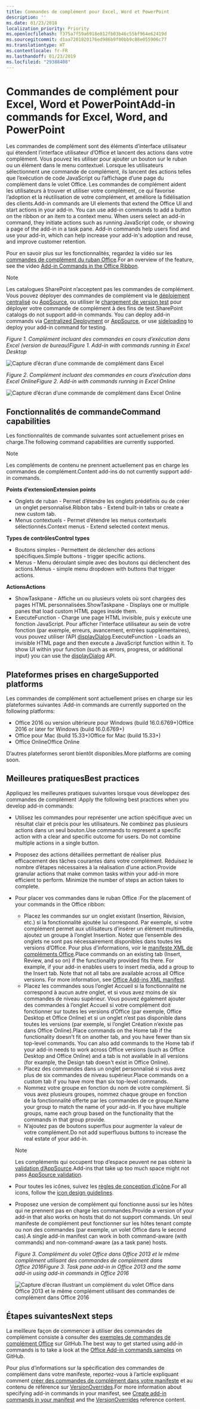 ```yaml
---
title: Commandes de complément pour Excel, Word et PowerPoint
description: ''
ms.date: 01/23/2018
localization_priority: Priority
ms.openlocfilehash: f375a7f59a6918e812fb03b46c55bf964e62419d
ms.sourcegitcommit: d1aa7201820176ed986b9f00bb9c88e055906c77
ms.translationtype: HT
ms.contentlocale: fr-FR
ms.lasthandoff: 01/23/2019
ms.locfileid: "29388408"
---
```

# <a name="add-in-commands-for-excel-word-and-powerpoint"></a><span data-ttu-id="29398-102">Commandes de complément pour Excel, Word et PowerPoint</span><span class="sxs-lookup"><span data-stu-id="29398-102">Add-in commands for Excel, Word, and PowerPoint</span></span>

<span data-ttu-id="29398-p101">Les commandes de complément sont des éléments d’interface utilisateur qui étendent l’interface utilisateur d’Office et lancent des actions dans votre complément. Vous pouvez les utiliser pour ajouter un bouton sur le ruban ou un élément dans le menu contextuel. Lorsque les utilisateurs sélectionnent une commande de complément, ils lancent des actions telles que l’exécution de code JavaScript ou l’affichage d’une page du complément dans le volet Office. Les commandes de complément aident les utilisateurs à trouver et utiliser votre complément, ce qui favorise l’adoption et la réutilisation de votre complément, et améliore la fidélisation des clients.</span><span class="sxs-lookup"><span data-stu-id="29398-p101">Add-in commands are UI elements that extend the Office UI and start actions in your add-in. You can use add-in commands to add a button on the ribbon or an item to a context menu. When users select an add-in command, they initiate actions such as running JavaScript code, or showing a page of the add-in in a task pane. Add-in commands help users find and use your add-in, which can help increase your add-in's adoption and reuse, and improve customer retention.</span></span>

<span data-ttu-id="29398-107">Pour en savoir plus sur les fonctionnalités, regardez la vidéo sur les [commandes de complément du ruban Office](https://channel9.msdn.com/events/Build/2016/P551).</span><span class="sxs-lookup"><span data-stu-id="29398-107">For an overview of the feature, see the video [Add-in Commands in the Office Ribbon](https://channel9.msdn.com/events/Build/2016/P551).</span></span>

> [!NOTE]
> <span data-ttu-id="29398-p102">Les catalogues SharePoint n’acceptent pas les commandes de complément. Vous pouvez déployer des commandes de complément via le [déploiement centralisé](../publish/centralized-deployment.md) ou [AppSource](https://docs.microsoft.com/office/dev/store/submit-to-the-office-store), ou utiliser le [chargement de version test](../testing/create-a-network-shared-folder-catalog-for-task-pane-and-content-add-ins.md) pour déployer votre commande de complément à des fins de test.</span><span class="sxs-lookup"><span data-stu-id="29398-p102">SharePoint catalogs do not support add-in commands. You can deploy add-in commands via [Centralized Deployment](../publish/centralized-deployment.md) or [AppSource](https://docs.microsoft.com/office/dev/store/submit-to-the-office-store), or use [sideloading](../testing/create-a-network-shared-folder-catalog-for-task-pane-and-content-add-ins.md) to deploy your add-in command for testing.</span></span> 

<span data-ttu-id="29398-110">*Figure 1. Complément incluant des commandes en cours d’exécution dans Excel (version de bureau)*</span><span class="sxs-lookup"><span data-stu-id="29398-110">*Figure 1. Add-in with commands running in Excel Desktop*</span></span>

![Capture d’écran d’une commande de complément dans Excel](../images/add-in-commands-1.png)

<span data-ttu-id="29398-112">*Figure 2. Complément incluant des commandes en cours d’exécution dans Excel Online*</span><span class="sxs-lookup"><span data-stu-id="29398-112">*Figure 2. Add-in with commands running in Excel Online*</span></span>

![Capture d’écran d’une commande de complément dans Excel Online](../images/add-in-commands-2.png)

## <a name="command-capabilities"></a><span data-ttu-id="29398-114">Fonctionnalités de commande</span><span class="sxs-lookup"><span data-stu-id="29398-114">Command capabilities</span></span>
<span data-ttu-id="29398-115">Les fonctionnalités de commande suivantes sont actuellement prises en charge.</span><span class="sxs-lookup"><span data-stu-id="29398-115">The following command capabilities are currently supported.</span></span>

> [!NOTE]
> <span data-ttu-id="29398-116">Les compléments de contenu ne prennent actuellement pas en charge les commandes de complément.</span><span class="sxs-lookup"><span data-stu-id="29398-116">Content add-ins do not currently support add-in commands.</span></span>

<span data-ttu-id="29398-117">**Points d’extension**</span><span class="sxs-lookup"><span data-stu-id="29398-117">**Extension points**</span></span>

- <span data-ttu-id="29398-118">Onglets de ruban - Permet d’étendre les onglets prédéfinis ou de créer un onglet personnalisé.</span><span class="sxs-lookup"><span data-stu-id="29398-118">Ribbon tabs - Extend built-in tabs or create a new custom tab.</span></span>
- <span data-ttu-id="29398-119">Menus contextuels - Permet d’étendre les menus contextuels sélectionnés.</span><span class="sxs-lookup"><span data-stu-id="29398-119">Context menus - Extend selected context menus.</span></span>

<span data-ttu-id="29398-120">**Types de contrôles**</span><span class="sxs-lookup"><span data-stu-id="29398-120">**Control types**</span></span>

- <span data-ttu-id="29398-121">Boutons simples - Permettent de déclencher des actions spécifiques.</span><span class="sxs-lookup"><span data-stu-id="29398-121">Simple buttons - trigger specific actions.</span></span>
- <span data-ttu-id="29398-122">Menus - Menu déroulant simple avec des boutons qui déclenchent des actions.</span><span class="sxs-lookup"><span data-stu-id="29398-122">Menus - simple menu dropdown with buttons that trigger actions.</span></span>

<span data-ttu-id="29398-123">**Actions**</span><span class="sxs-lookup"><span data-stu-id="29398-123">**Actions**</span></span>

- <span data-ttu-id="29398-124">ShowTaskpane - Affiche un ou plusieurs volets où sont chargées des pages HTML personnalisées.</span><span class="sxs-lookup"><span data-stu-id="29398-124">ShowTaskpane - Displays one or multiple panes that load custom HTML pages inside them.</span></span>
- <span data-ttu-id="29398-p103">ExecuteFunction - Charge une page HTML invisible, puis y exécute une fonction JavaScript. Pour afficher l’interface utilisateur au sein de votre fonction (par exemple, erreurs, avancement, entrées supplémentaires), vous pouvez utiliser l’API [displayDialog](https://docs.microsoft.com/javascript/api/office/office.ui).</span><span class="sxs-lookup"><span data-stu-id="29398-p103">ExecuteFunction - Loads an invisible HTML page and then execute a JavaScript function within it. To show UI within your function (such as errors, progress, or additional input) you can use the [displayDialog](https://docs.microsoft.com/javascript/api/office/office.ui) API.</span></span>  

## <a name="supported-platforms"></a><span data-ttu-id="29398-127">Plateformes prises en charge</span><span class="sxs-lookup"><span data-stu-id="29398-127">Supported platforms</span></span>

<span data-ttu-id="29398-128">Les commandes de complément sont actuellement prises en charge sur les plateformes suivantes :</span><span class="sxs-lookup"><span data-stu-id="29398-128">Add-in commands are currently supported on the following platforms:</span></span>

- <span data-ttu-id="29398-129">Office 2016 ou version ultérieure pour Windows (build 16.0.6769+)</span><span class="sxs-lookup"><span data-stu-id="29398-129">Office 2016 or later for Windows (build 16.0.6769+)</span></span>
- <span data-ttu-id="29398-130">Office pour Mac (build 15.33+)</span><span class="sxs-lookup"><span data-stu-id="29398-130">Office for Mac (build 15.33+)</span></span>
- <span data-ttu-id="29398-131">Office Online</span><span class="sxs-lookup"><span data-stu-id="29398-131">Office Online</span></span>

<span data-ttu-id="29398-132">D’autres plateformes seront bientôt disponibles.</span><span class="sxs-lookup"><span data-stu-id="29398-132">More platforms are coming soon.</span></span>

## <a name="best-practices"></a><span data-ttu-id="29398-133">Meilleures pratiques</span><span class="sxs-lookup"><span data-stu-id="29398-133">Best practices</span></span>

<span data-ttu-id="29398-134">Appliquez les meilleures pratiques suivantes lorsque vous développez des commandes de complément :</span><span class="sxs-lookup"><span data-stu-id="29398-134">Apply the following best practices when you develop add-in commands:</span></span>

- <span data-ttu-id="29398-p104">Utilisez les commandes pour représenter une action spécifique avec un résultat clair et précis pour les utilisateurs. Ne combinez pas plusieurs actions dans un seul bouton.</span><span class="sxs-lookup"><span data-stu-id="29398-p104">Use commands to represent a specific action with a clear and specific outcome for users. Do not combine multiple actions in a single button.</span></span>
- <span data-ttu-id="29398-p105">Proposez des actions détaillées permettant de réaliser plus efficacement des tâches courantes dans votre complément. Réduisez le nombre d’étapes nécessaires à la réalisation d’une action.</span><span class="sxs-lookup"><span data-stu-id="29398-p105">Provide granular actions that make common tasks within your add-in more efficient to perform. Minimize the number of steps an action takes to complete.</span></span>
- <span data-ttu-id="29398-139">Pour placer vos commandes dans le ruban Office :</span><span class="sxs-lookup"><span data-stu-id="29398-139">For the placement of your commands in the Office ribbon:</span></span>
    - <span data-ttu-id="29398-p106">Placez les commandes sur un onglet existant (Insertion, Révision, etc.) si la fonctionnalité ajoutée lui correspond. Par exemple, si votre complément permet aux utilisateurs d’insérer un élément multimédia, ajoutez un groupe à l’onglet Insertion. Notez que l’ensemble des onglets ne sont pas nécessairement disponibles dans toutes les versions d’Office. Pour plus d’informations, voir le [manifeste XML de compléments Office](../develop/add-in-manifests.md).</span><span class="sxs-lookup"><span data-stu-id="29398-p106">Place commands on an existing tab (Insert, Review, and so on) if the functionality provided fits there. For example, if your add-in enables users to insert media, add a group to the Insert tab. Note that not all tabs are available across all Office versions. For more information, see [Office Add-ins XML manifest](../develop/add-in-manifests.md).</span></span> 
    - <span data-ttu-id="29398-p107">Placez les commandes sous l’onglet Accueil si la fonctionnalité ne correspond à aucun autre onglet, et si vous avez moins de six commandes de niveau supérieur. Vous pouvez également ajouter des commandes à l’onglet Accueil si votre complément doit fonctionner sur toutes les versions d’Office (par exemple, Office Desktop et Office Online) et si un onglet n’est pas disponible dans toutes les versions (par exemple, si l’onglet Création n’existe pas dans Office Online).</span><span class="sxs-lookup"><span data-stu-id="29398-p107">Place commands on the Home tab if the functionality doesn't fit on another tab, and you have fewer than six top-level commands. You can also add commands to the Home tab if your add-in needs to work across Office versions (such as Office Desktop and Office Online) and a tab is not available in all versions (for example, the Design tab doesn't exist in Office Online).</span></span>  
    - <span data-ttu-id="29398-145">Placez des commandes dans un onglet personnalisé si vous avez plus de six commandes de niveau supérieur.</span><span class="sxs-lookup"><span data-stu-id="29398-145">Place commands on a custom tab if you have more than six top-level commands.</span></span> 
    - <span data-ttu-id="29398-p108">Nommez votre groupe en fonction du nom de votre complément. Si vous avez plusieurs groupes, nommez chaque groupe en fonction de la fonctionnalité offerte par les commandes de ce groupe.</span><span class="sxs-lookup"><span data-stu-id="29398-p108">Name your group to match the name of your add-in. If you have multiple groups, name each group based on the functionality that the commands in that group provide.</span></span>
    - <span data-ttu-id="29398-148">N’ajoutez pas de boutons superflus pour augmenter la valeur de votre complément.</span><span class="sxs-lookup"><span data-stu-id="29398-148">Do not add superfluous buttons to increase the real estate of your add-in.</span></span>

     > [!NOTE]
     > <span data-ttu-id="29398-149">Les compléments qui occupent trop d’espace peuvent ne pas obtenir la [validation d’AppSource](https://docs.microsoft.com/office/dev/store/validation-policies).</span><span class="sxs-lookup"><span data-stu-id="29398-149">Add-ins that take up too much space might not pass [AppSource validation](https://docs.microsoft.com/office/dev/store/validation-policies).</span></span>

- <span data-ttu-id="29398-150">Pour toutes les icônes, suivez les [règles de conception d’icône](add-in-icons.md).</span><span class="sxs-lookup"><span data-stu-id="29398-150">For all icons, follow the [icon design guidelines](add-in-icons.md).</span></span>
- <span data-ttu-id="29398-151">Proposez une version de complément qui fonctionne aussi sur les hôtes qui ne prennent pas en charge les commandes.</span><span class="sxs-lookup"><span data-stu-id="29398-151">Provide a version of your add-in that also works on hosts that do not support commands.</span></span> <span data-ttu-id="29398-152">Un seul manifeste de complément peut fonctionner sur les hôtes tenant compte ou non des commandes (par exemple, un volet Office dans le second cas).</span><span class="sxs-lookup"><span data-stu-id="29398-152">A single add-in manifest can work in both command-aware (with commands) and non-command-aware (as a task pane) hosts.</span></span>

   <span data-ttu-id="29398-153">*Figure 3. Complément du volet Office dans Office 2013 et le même complément utilisant des commandes de complément dans Office 2016*</span><span class="sxs-lookup"><span data-stu-id="29398-153">*Figure 3. Task pane add-in in Office 2013 and the same add-in using add-in commands in Office 2016*</span></span>

   ![Capture d’écran illustrant un complément du volet Office dans Office 2013 et le même complément utilisant des commandes de complément dans Office 2016](../images/office-task-pane-add-ins.png)


## <a name="next-steps"></a><span data-ttu-id="29398-155">Étapes suivantes</span><span class="sxs-lookup"><span data-stu-id="29398-155">Next steps</span></span>

<span data-ttu-id="29398-156">La meilleure façon de commencer à utiliser des commandes de complément consiste à consulter des [exemples de commandes de complément Office](https://github.com/OfficeDev/Office-Add-in-Commands-Samples/) sur GitHub.</span><span class="sxs-lookup"><span data-stu-id="29398-156">The best way to get started using add-in commands is to take a look at the [Office Add-in commands samples](https://github.com/OfficeDev/Office-Add-in-Commands-Samples/) on GitHub.</span></span>

<span data-ttu-id="29398-157">Pour plus d’informations sur la spécification des commandes de complément dans votre manifeste, reportez-vous à l’article expliquant comment [créer des commandes de complément dans votre manifeste](../develop/create-addin-commands.md) et au contenu de référence sur [VersionOverrides](https://docs.microsoft.com/office/dev/add-ins/reference/manifest/versionoverrides).</span><span class="sxs-lookup"><span data-stu-id="29398-157">For more information about specifying add-in commands in your manifest, see [Create add-in commands in your manifest](../develop/create-addin-commands.md) and the [VersionOverrides](https://docs.microsoft.com/office/dev/add-ins/reference/manifest/versionoverrides) reference content.</span></span>
